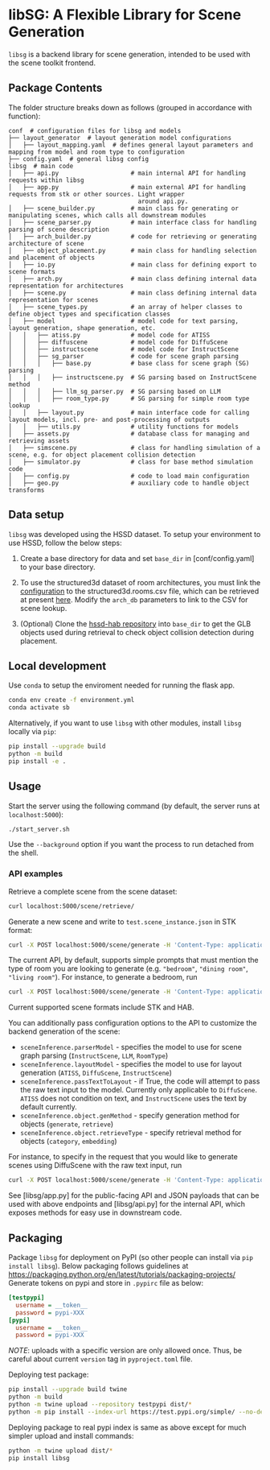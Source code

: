 # libSG: A Flexible Library for Scene Generation

`libsg` is a backend library for scene generation, intended to be used with the scene toolkit frontend.

## Package Contents

The folder structure breaks down as follows (grouped in accordance with function):
```
conf  # configuration files for libsg and models
├── layout_generator  # layout generation model configurations
│   ├── layout_mapping.yaml  # defines general layout parameters and mapping from model and room type to configuration
├── config.yaml  # general libsg config
libsg  # main code
│   ├── api.py                    # main internal API for handling requests within libsg
│   ├── app.py                    # main external API for handling requests from stk or other sources. Light wrapper
                                    around api.py.
│   ├── scene_builder.py          # main class for generating or manipulating scenes, which calls all downstream modules
│   ├── scene_parser.py           # main interface class for handling parsing of scene description
│   ├── arch_builder.py           # code for retrieving or generating architecture of scene
│   ├── object_placement.py       # main class for handling selection and placement of objects
│   ├── io.py                     # main class for defining export to scene formats
│   ├── arch.py                   # main class defining internal data representation for architectures
│   ├── scene.py                  # main class defining internal data representation for scenes
│   ├── scene_types.py            # an array of helper classes to define object types and specification classes
│   ├── model                     # model code for text parsing, layout generation, shape generation, etc.
│   │   ├── atiss.py              # model code for ATISS
│   │   ├── diffuscene            # model code for DiffuScene
│   │   ├── instructscene         # model code for InstructScene
│   │   ├── sg_parser             # code for scene graph parsing
│   │   │   ├── base.py           # base class for scene graph (SG) parsing
│   │   │   ├── instructscene.py  # SG parsing based on InstructScene method
│   │   │   ├── llm_sg_parser.py  # SG parsing based on LLM
│   │   │   ├── room_type.py      # SG parsing for simple room type lookup
│   │   ├── layout.py             # main interface code for calling layout models, incl. pre- and post-processing of outputs
│   │   ├── utils.py              # utility functions for models
│   ├── assets.py                 # database class for managing and retrieving assets
│   ├── simscene.py               # class for handling simulation of a scene, e.g. for object placement collision detection
│   ├── simulator.py              # class for base method simulation code
│   ├── config.py                 # code to load main configuration
│   ├── geo.py                    # auxiliary code to handle object transforms
```

## Data setup

`libsg` was developed using the HSSD dataset. To setup your environment to use HSSD, follow the below steps:

1. Create a base directory for data and set `base_dir` in [conf/config.yaml] to your base directory.

2. To use the structured3d dataset of room architectures, you must link the [configuration](conf/config.yaml) to the 
structured3d.rooms.csv file, which can be retrieved at present 
[here](https://github.com/smartscenes/sstk-metadata/blob/master/data/structured3d/structured3d.rooms.csv). 
Modify the `arch_db` parameters to link to the CSV for scene lookup.

3. (Optional) Clone the [hssd-hab repository](https://huggingface.co/datasets/hssd/hssd-hab) into `base_dir` to get the GLB objects 
used during retrieval to check object collision detection during placement.

## Local development

Use `conda` to setup the enviroment needed for running the flask app.

```bash
conda env create -f environment.yml
conda activate sb
```

Alternatively, if you want to use `libsg` with other modules, install `libsg` locally via `pip`:

```bash
pip install --upgrade build
python -m build
pip install -e .
```

## Usage

Start the server using the following command (by default, the server runs at `localhost:5000`):
```bash
./start_server.sh
```

Use the `--background` option if you want the process to run detached from the shell.

### API examples

Retrieve a complete scene from the scene dataset:
```bash
curl localhost:5000/scene/retrieve/
```

Generate a new scene and write to `test.scene_instance.json` in STK format:
```bash
curl -X POST localhost:5000/scene/generate -H 'Content-Type: application/json' -d '{"type": "text", "input": "<scene generation prompt>", "format": "STK"}' -o test.scene_instance.json
```

The current API, by default, supports simple prompts that must mention the type of room you are looking to generate 
(e.g. `"bedroom"`, `"dining room"`, `"living room"`). For instance, to generate a bedroom, run
```bash
curl -X POST localhost:5000/scene/generate -H 'Content-Type: application/json' -d '{"type": "text", "input": "Generate a bedroom", "format": "STK"}' -o test.scene_instance.json
```

Current supported scene formats include STK and HAB.

You can additionally pass configuration options to the API to customize the backend generation of the scene:
* `sceneInference.parserModel` - specifies the model to use for scene graph parsing (`InstructScene`, `LLM`, `RoomType`)
* `sceneInference.layoutModel` - specifies the model to use for layout generation (`ATISS`, `DiffuScene`, `InstructScene`)
* `sceneInference.passTextToLayout` - if True, the code will attempt to pass the raw text input to the model. Currently
  only applicable to `DiffuScene`. `ATISS` does not condition on text, and `InstructScene` uses the text by default currently.
* `sceneInference.object.genMethod` - specify generation method for objects (`generate`, `retrieve`)
* `sceneInference.object.retrieveType` - specify retrieval method for objects (`category`, `embedding`)

For instance, to specify in the request that you would like to generate scenes using DiffuScene with the raw text input, 
run
```bash
curl -X POST localhost:5000/scene/generate -H 'Content-Type: application/json' -d '{"type": "text", "input": "Generate a dining room with a table and four chairs around it.", "format": "STK", "config": {"sceneInference.layoutModel": "DiffuScene", "sceneInference.passTextToLayout": "True"}}' -o test.scene_instance.json
```

See [libsg/app.py] for the public-facing API and JSON payloads that can be used with above endpoints and [libsg/api.py] 
for the internal API, which exposes methods for easy use in downstream code.

## Packaging

Package `libsg` for deployment on PyPI (so other people can install via `pip install libsg`).
Below packaging follows guidelines at https://packaging.python.org/en/latest/tutorials/packaging-projects/
Generate tokens on pypi and store in `.pypirc` file as below:
```ini
[testpypi]
  username = __token__
  password = pypi-XXX
[pypi]
  username = __token__
  password = pypi-XXX
```

*NOTE*: uploads with a specific version are only allowed once.
Thus, be careful about current `version` tag in `pyproject.toml` file.

Deploying test package:
```bash
pip install --upgrade build twine
python -m build
python -m twine upload --repository testpypi dist/*
python -m pip install --index-url https://test.pypi.org/simple/ --no-deps libsg
```

Deploying package to real pypi index is same as above except for much simpler upload and install commands:
```bash
python -m twine upload dist/*
pip install libsg
```
